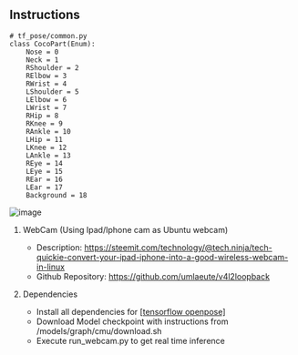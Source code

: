## Instructions
```
# tf_pose/common.py
class CocoPart(Enum):
    Nose = 0
    Neck = 1
    RShoulder = 2
    RElbow = 3
    RWrist = 4
    LShoulder = 5
    LElbow = 6
    LWrist = 7
    RHip = 8
    RKnee = 9
    RAnkle = 10
    LHip = 11
    LKnee = 12
    LAnkle = 13
    REye = 14
    LEye = 15
    REar = 16
    LEar = 17
    Background = 18
```
![image](https://user-images.githubusercontent.com/38516906/74257939-df6a1480-4d38-11ea-9a3c-98ff8b156b17.png)

1. WebCam (Using Ipad/Iphone cam as Ubuntu webcam)  
   * Description: https://steemit.com/technology/@tech.ninja/tech-quickie-convert-your-ipad-iphone-into-a-good-wireless-webcam-in-linux
   * Github Repository: https://github.com/umlaeute/v4l2loopback

2. Dependencies
   * Install all dependencies for [[tensorflow openpose]](https://github.com/ildoonet/tf-pose-estimation)
   * Download Model checkpoint with instructions from /models/graph/cmu/download.sh
   * Execute run_webcam.py to get real time inference
